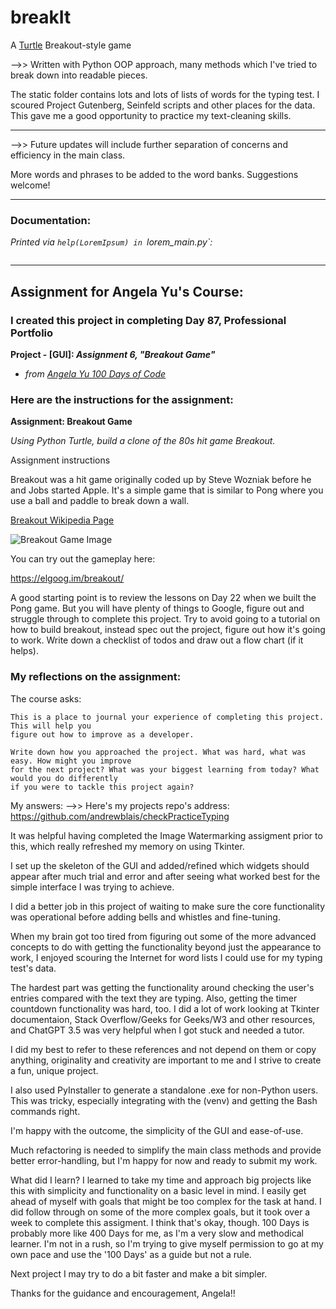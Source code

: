 # breakIt

A [Turtle](https://docs.python.org/3/library/turtle.html) Breakout-style game

-->>
Written with Python OOP approach, many methods which I've tried to break down into
readable pieces.

The static folder contains lots and lots of lists of words for the typing test. I scoured
Project Gutenberg, Seinfeld scripts and other places for the data. This gave me a good
opportunity to practice my text-cleaning skills.

---

-->>
Future updates will include further separation of concerns and efficiency in the main
class.

More words and phrases to be added to the word banks. Suggestions welcome!

---

### Documentation:

_Printed via `help(LoremIpsum) in `lorem_main.py`:_

```markdown

```

---

## Assignment for Angela Yu's Course:

### I created this project in completing Day 87, Professional Portfolio

**Project - [GUI]: _Assignment 6, "Breakout Game"_**

- _from [Angela Yu 100 Days of Code](https://www.udemy.com/course/100-days-of-code/)_

### Here are the instructions for the assignment:

**Assignment: Breakout Game**

_Using Python Turtle, build a clone of the 80s hit game Breakout._

Assignment instructions

Breakout was a hit game originally coded up by Steve Wozniak before he and Jobs started
Apple. It's a simple game that is similar to Pong where you use a ball and paddle to
break down a wall.

[Breakout Wikipedia Page](https://en.wikipedia.org/wiki/Breakout_(video_game))

![Breakout Game Image](./.projectReference/imagesCreation/breakout.png)

You can try out the gameplay here:

https://elgoog.im/breakout/

A good starting point is to review the lessons on Day 22 when we built the Pong game. But
you will have plenty of things to Google, figure out and struggle through to complete
this project. Try to avoid going to a tutorial on how to build breakout, instead spec out
the project, figure out how it's going to work. Write down a checklist of todos and draw
out a flow chart (if it helps).

### My reflections on the assignment:

The course asks:

```
This is a place to journal your experience of completing this project. This will help you
figure out how to improve as a developer.

Write down how you approached the project. What was hard, what was easy. How might you improve
for the next project? What was your biggest learning from today? What would you do differently
if you were to tackle this project again?
```

My answers:
-->>
Here's my projects repo's address: https://github.com/andrewblais/checkPracticeTyping

It was helpful having completed the Image Watermarking assigment prior to this, which
really
refreshed my memory on using Tkinter.

I set up the skeleton of the GUI and added/refined which widgets should appear after much
trial and
error and after seeing what worked best for the simple interface I was trying to achieve.

I did a better job in this project of waiting to make sure the core functionality was
operational before
adding bells and whistles and fine-tuning.

When my brain got too tired from figuring out some of the more advanced concepts to do
with getting the functionality
beyond just the appearance to work, I enjoyed scouring the Internet for word lists I
could use for my typing test's
data.

The hardest part was getting the functionality around checking the user's entries
compared with the text they are
typing. Also, getting the timer countdown functionality was hard, too. I did a lot of
work looking at Tkinter
documentaion, Stack Overflow/Geeks for Geeks/W3 and other resources, and ChatGPT 3.5 was
very helpful when
I got stuck and needed a tutor.

I did my best to refer to these references and not depend on them or copy anything,
originality and creativity
are important to me and I strive to create a fun, unique project.

I also used PyInstaller to generate a standalone .exe for non-Python users. This was
tricky, especially
integrating with the (venv) and getting the Bash commands right.

I'm happy with the outcome, the simplicity of the GUI and ease-of-use.

Much refactoring is needed to simplify the main class methods and provide better
error-handling, but I'm happy
for now and ready to submit my work.

What did I learn? I learned to take my time and approach big projects like this with
simplicity and functionality
on a basic level in mind. I easily get ahead of myself with goals that might be too
complex for the task at hand.
I did follow through on some of the more complex goals, but it took over a week to
complete this assigment. I think
that's okay, though. 100 Days is probably more like 400 Days for me, as I'm a very slow
and methodical learner.
I'm not in a rush, so I'm trying to give myself permission to go at my own pace and use
the '100 Days' as a guide
but not a rule.

Next project I may try to do a bit faster and make a bit simpler.

Thanks for the guidance and encouragement, Angela!!
